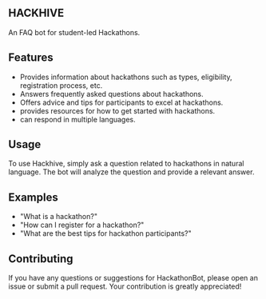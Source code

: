 ## HACKHIVE

An FAQ bot for student-led Hackathons.

## Features

- Provides information about hackathons such as types, eligibility, registration process, etc.
- Answers frequently asked questions about hackathons.
- Offers advice and tips for participants to excel at hackathons.
- provides resources for how to get started with hackathons.
- can respond in multiple languages.

## Usage

To use Hackhive, simply ask a question related to hackathons in natural language. The bot will analyze the question and provide a relevant answer.

## Examples

- "What is a hackathon?"
- "How can I register for a hackathon?"
- "What are the best tips for hackathon participants?"

## Contributing

If you have any questions or suggestions for HackathonBot, please open an issue or submit a pull request. Your contribution is greatly appreciated!

